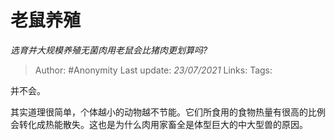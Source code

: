 # 老鼠养殖
*选育并大规模养殖无菌肉用老鼠会比猪肉更划算吗?*

> Author: #Anonymity
> Last update: *23/07/2021*
> Links:
> Tags:

并不会。

其实道理很简单，个体越小的动物越不节能。它们所食用的食物热量有很高的比例会转化成热能散失。这也是为什么肉用家畜全是体型巨大的中大型兽的原因。
